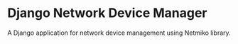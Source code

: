 # Django Network Device Manager

A Django application for network device management using Netmiko library.

